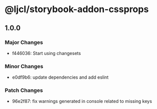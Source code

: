 # @ljcl/storybook-addon-cssprops

## 1.0.0
### Major Changes

- f446036: Start using changesets

### Minor Changes

- e0df9b6: update dependencies and add eslint

### Patch Changes

- 96e2f87: fix warnings generated in console related to missing keys
